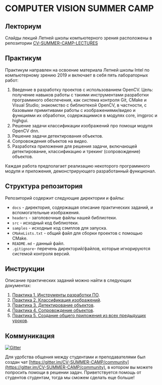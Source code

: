 # COMPUTER VISION SUMMER CAMP

## Лекториум

Слайды лекций Летней школы компьютерного зрения расположены в репозитории [CV-SUMMER-CAMP-LECTURES](https://github.com/itlab-vision/CV-SUMMER-CAMP-LECTURES)

## Практикум

Практикум направлен на освоение материала Летней школы Intel по компьютерному зрению 2019 и включает в себя пять лабораторных работ:

1. Введение в разработку проектов с использованием OpenCV. Цель: получение навыков работы с такими инструментами разработки программного обеспечения, как система контроля Git, CMake и Visual Studio; знакомство с библиотекой OpenCV, в частности, с базовыми примитивами работы с изображениями/видео и функциями их обработки, содержащимися в модулях core, imgproc и highgui. 
1. Решение задачи классификации изображений про помощи модуля OpenCV dnn.
1. Решение задачи детектирования объектов.
1. Сопровождения объектов на видео.
1. Разработка приложения для решения задачи, включающей детектирование, классификацию и трекинг (сопровождение) объектов. 

Каждая работа предполагает реализацию некоторого программного модуля и приложения, демонстрирующего разработанный функционал.

## Структура репозитория

Репозиторий содержит следующие директории и файлы:

  - `docs` - директория, содержащая описание практических заданий, и вспомогательные изображения.
  - `headers` - заголовочные файлы нашей библиотеки.
  - `src` - исходный код библиотеки.
  - `samples` - исходные код сэмплов для запуска.
  - `CMakeLists.txt` - общий файл для сборки проектов с помощью CMake.
  - `README.md` - данный файл.
  - `.gitignore`- перечень директорий/файлов, которые игнорируются системой контроля версий.
  
## Инструкции

Описание практических заданий можно найти в следующих документах:

  1. [Практика 1. Инструменты разработки ПО](docs/README_1.md).
  1. [Практика 2. Классификация изображений](docs/README_2.md).
  1. [Практика 3. Детектирование объектов](docs/README_3.md).
  1. [Практика 4. Сопровождение объектов](docs/README_4.md).
  1. [Практика 5. Создание общего приложения из всех
  предыдущих уроков](docs/README_5.md).

## Коммуникация

[![Gitter](https://badges.gitter.im/CV-SUMMER-CAMP/community.svg)](https://gitter.im/CV-SUMMER-CAMP/community?utm_source=badge&utm_medium=badge&utm_campaign=pr-badge)

Для удобства общения между студентами и преподавателями был создан чат [https://gitter.im/CV-SUMMER-CAMP/community](https://gitter.im/CV-SUMMER-CAMP/community), в котором вы можете попросить помощи в решении задач. Приветствуется помощь от студентов студентам, тогда мы сможем сделать еще больше!


